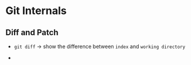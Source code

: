 
# Git Internals

## Diff and Patch

- `git diff` $\to$ show the difference between `index` and `working directory`

- 


